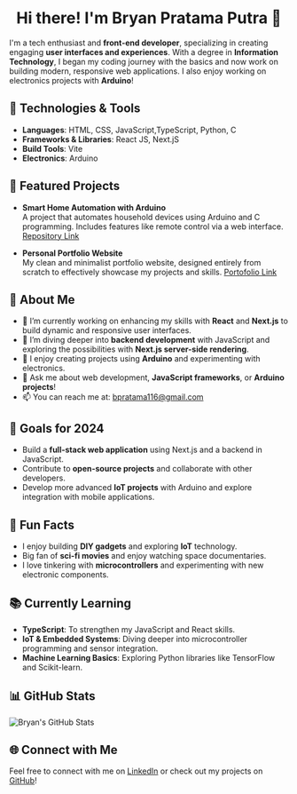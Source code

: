 <h1 align="center">Hi there! I'm Bryan Pratama Putra 👋</h1>

I'm a tech enthusiast and **front-end developer**, specializing in creating engaging **user interfaces and experiences**. With a degree in **Information Technology**, I began my coding journey with the basics and now work on building modern, responsive web applications. I also enjoy working on electronics projects with **Arduino**!

## 🚀 Technologies & Tools

- **Languages**: HTML, CSS, JavaScript,TypeScript, Python, C
- **Frameworks & Libraries**: React JS, Next.jS
- **Build Tools**: Vite
- **Electronics**: Arduino

## 🌟 Featured Projects

- **Smart Home Automation with Arduino**  
  A project that automates household devices using Arduino and C programming. Includes features like remote control via a web interface.
  [Repository Link](https://github.com/bryanpratama/SmartHome-IoT)

- **Personal Portfolio Website**  
  My clean and minimalist portfolio website, designed entirely from scratch to effectively showcase my projects and skills.
  [Portofolio Link](https://bryanpratama.github.io/portofolio/)

## 📘 About Me

- 🔭 I’m currently working on enhancing my skills with **React** and **Next.js** to build dynamic and responsive user interfaces.
- 🌱 I’m diving deeper into **backend development** with JavaScript and exploring the possibilities with **Next.js server-side rendering**.
- 🤖 I enjoy creating projects using **Arduino** and experimenting with electronics.
- 💬 Ask me about web development, **JavaScript frameworks**, or **Arduino projects**!
- 📫 You can reach me at: [bpratama116@gmail.com](mailto:bpratama116@gmail.com)

## 🎯 Goals for 2024

- Build a **full-stack web application** using Next.js and a backend in JavaScript.
- Contribute to **open-source projects** and collaborate with other developers.
- Develop more advanced **IoT projects** with Arduino and explore integration with mobile applications.

## 🎉 Fun Facts

- I enjoy building **DIY gadgets** and exploring **IoT** technology.
- Big fan of **sci-fi movies** and enjoy watching space documentaries.
- I love tinkering with **microcontrollers** and experimenting with new electronic components.

## 📚 Currently Learning

- **TypeScript**: To strengthen my JavaScript and React skills.
- **IoT & Embedded Systems**: Diving deeper into microcontroller programming and sensor integration.
- **Machine Learning Basics**: Exploring Python libraries like TensorFlow and Scikit-learn.

## 📊 GitHub Stats

![Bryan's GitHub Stats](https://github-readme-stats.vercel.app/api?username=bryanpratama&show_icons=true&theme=radical)

## 🌐 Connect with Me

Feel free to connect with me on [LinkedIn](https://www.linkedin.com/in/bryan-pratama-putra) or check out my projects on [GitHub](https://github.com/bryanpratama?tab=repositories)!
